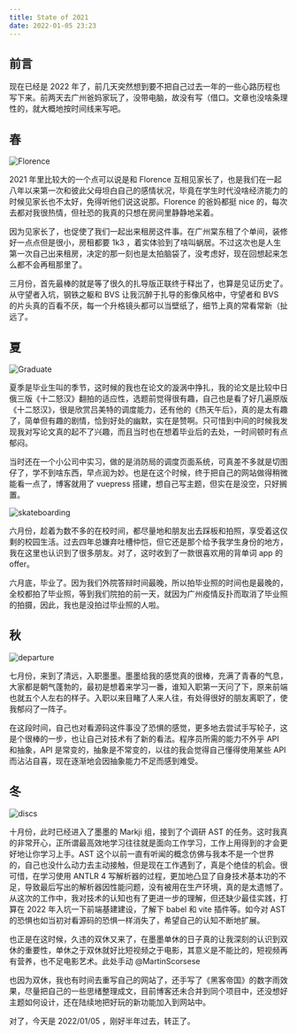 ```yaml
---
title: State of 2021
date: 2022-01-05 23:23
---
```


## 前言

现在已经是 2022 年了，前几天突然想到要不把自己过去一年的一些心路历程也写下来。前两天去广州爸妈家玩了，没带电脑，故没有写（借口。文章也没啥条理性的，就大概地按时间线来写吧。



## 春

![Florence](https://cdn.donaldxdonald.xyz/gallery/D%26F/EasternLake.jpg)

2021 年里比较大的一个点可以说是和 Florence 互相见家长了，也是我们在一起八年以来第一次和彼此父母坦白自己的感情状况，毕竟在学生时代没啥经济能力的时候见家长也不太好，免得听他们说这说那。Florence 的爸妈都挺 nice 的，每次去都对我很热情，但社恐的我真的只想在房间里静静地呆着。



因为见家长了，也促使了我们一起出来租房这件事。在广州棠东租了个单间，装修好一点点但是很小，房租都要 1k3 ，着实体验到了啥叫蜗居。不过这次也是人生第一次自己出来租房，决定的那一刻也是太拍脑袋了，没考虑好，现在回想起来怎么都不会再租那里了。



三月份，首先最棒的就是等了很久的扎导版正联终于释出了，也算是见证历史了。从守望者入坑，钢铁之躯和 BVS 让我沉醉于扎导的影像风格中，守望者和 BVS 的片头真的百看不厌，每一个升格镜头都可以当壁纸了，细节上真的常看常新（扯远了。



## 夏

![Graduate](https://cdn.donaldxdonald.xyz/gallery/D%26F/graduate/000003.JPG)

夏季是毕业生叫的季节，这时候的我也在论文的漩涡中挣扎，我的论文是比较中日俄三版《十二怒汉》翻拍的适应性，选题前觉得很有趣，自己也是看了好几遍原版《十二怒汉》，很是欣赏吕美特的调度能力，还有他的《热天午后》，真的是太有趣了，简单但有趣的剧情，恰到好处的幽默，实在是赞啊。只可惜到中间的时候我发现我对写论文真的起不了兴趣，而且当时也在想着毕业后的去处，一时间顿时有点郁闷。



当时还在一个小公司中实习，做的是消防局的调度页面系统，可真差不多就是切图仔了，学不到啥东西，早点润为妙。也是在这个时候，终于把自己的网站做得稍微能看一点了，博客就用了 vuepress 搭建，想自己写主题，但实在是没空，只好搁置。



![skateboarding](https://cdn.donaldxdonald.xyz/blog/stateOf2021/Skateboarding.jpg)

六月份，趁着为数不多的在校时间，都尽量地和朋友出去踩板和拍照，享受着这仅剩的校园生活。过去四年总嫌弃吐槽仲恺，但它还是那个给予我学生身份的地方，我在这里也认识到了很多朋友。对了，这时收到了一款很喜欢用的背单词 app 的 offer。



六月底，毕业了。因为我们外院答辩时间最晚，所以拍毕业照的时间也是最晚的，全校都拍了毕业照，等到我们院拍的前一天，就因为广州疫情反扑而取消了毕业照的拍摄，因此，我也是没拍过毕业照的人啦。



## 秋

![departure](https://cdn.donaldxdonald.xyz/blog/stateOf2021/000048.jpg)

七月份，来到了清远，入职墨墨。墨墨给我的感觉真的很棒，充满了青春的气息，大家都是朝气蓬勃的，最初是想着来学习一番，谁知入职第一天问了下，原来前端也就五个人左右的样子。入职以来目睹了人来人往，有处得很好的朋友离职了，使我郁闷了一阵子。



在这段时间，自己也对看源码这件事没了恐惧的感觉，更多地去尝试手写轮子，这是个很棒的一步，也让自己对技术有了新的看法。程序员所需的能力不外乎 API 和抽象，API 是常变的，抽象是不常变的，以往的我会觉得自己懂得使用某些 API 而沾沾自喜，现在逐渐地会因抽象能力不足而感到难受。



## 冬

![discs](https://cdn.donaldxdonald.xyz/blog/stateOf2021/Discs.jpg)

十月份，此时已经进入了墨墨的 Markji 组，接到了个调研 AST 的任务。这时我真的非常开心，正所谓最高效地学习往往就是面向工作学习，工作上用得到的才会更好地让你学习上手。AST 这个以前一直有听闻的概念仿佛与我本不是一个世界的，自己也没什么动力去主动接触，但是现在工作遇到了，真是个绝佳的机会。很可惜，在学习使用 ANTLR 4 写解析器的过程，更加地凸显了自身技术基本功的不足，导致最后写出的解析器因性能问题，没有被用在生产环境，真的是太遗憾了。从这次的工作中，我对技术的认知也有了更进一步的理解，但还缺少最佳实践，打算在 2022 年入坑一下前端基建建设，了解下 babel 和 vite 插件等。如今对 AST 的恐惧也如当初对看源码的恐惧一样消失了，希望自己的认知不断地扩展。

也正是在这时候，久违的双休又来了，在墨墨单休的日子真的让我深刻的认识到双休的重要性，单休之于双休就好比短视频之于电影，其意义是不能比的，短视频再有营养，也不足电影艺术。此处手动 @MartinScorsese

也因为双休，我也有时间去重写自己的网站了，还手写了《黑客帝国》的数字雨效果，尽量把自己的一些思绪整理成文，目前博客还未合并到同个项目中，还没想好主题如何设计，还在陆续地把好玩的新功能加入到网站中。



对了，今天是 2022/01/05 ，刚好半年过去，转正了。